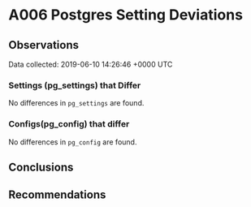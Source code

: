 # A006 Postgres Setting Deviations #

## Observations ##
Data collected: 2019-06-10 14:26:46 +0000 UTC  

### Settings (pg_settings) that Differ ###

No differences in `pg_settings` are found.

### Configs(pg_config) that differ ###

No differences in `pg_config` are found.



## Conclusions ##


## Recommendations ##


